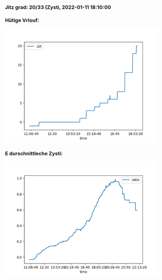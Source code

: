 ### Jitz grad: 20/33 (Zysti, 2022-01-11 18:10:00

### Hütige Vrlouf:
![Graph](Today.png)

### E durschnittleche Zysti:
![Graph](Zysti.png)
